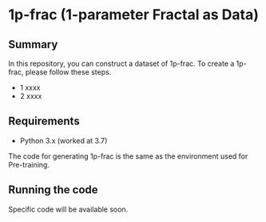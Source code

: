 # 1p-frac (1-parameter Fractal as Data)

<!-- <p align="center"> <img src="../3D-OFDB1k.png" /> <p align="center">These images are the full set of images rendered from a single 3D-OFDB-1k viewpoint.</p> -->

## Summary

In this repository, you can construct a dataset of 1p-frac. 
To create a 1p-frac, please follow these steps.

- 1 xxxx
- 2 xxxx 

## Requirements

* Python 3.x (worked at 3.7)

The code for generating 1p-frac is the same as the environment used for Pre-training.

## Running the code
Specific code will be available soon.
